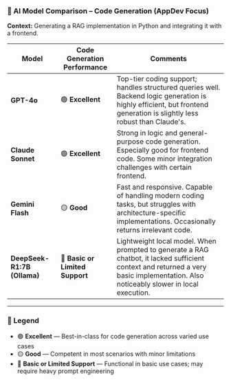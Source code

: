 ### 🚀 AI Model Comparison – Code Generation (AppDev Focus)

**Context:** Generating a RAG implementation in Python and integrating it with a frontend.

| **Model**                    | **Code Generation Performance** | **Comments**                                                                                                                                                 |
|-----------------------------|----------------------------------|--------------------------------------------------------------------------------------------------------------------------------------------------------------|
| **GPT-4o**                  | 🟢 **Excellent**                 | Top-tier coding support; handles structured queries well. Backend logic generation is highly efficient, but frontend generation is slightly less robust than Claude's. |
| **Claude Sonnet**           | 🟢 **Excellent**                 | Strong in logic and general-purpose code generation. Especially good for frontend code. Some minor integration challenges with certain frontend.    |
| **Gemini Flash**            | 🟡 **Good**                      | Fast and responsive. Capable of handling modern coding tasks, but struggles with architecture-specific implementations. Occasionally returns irrelevant code. |
| **DeepSeek-R1:7B (Ollama)** | 🔵 **Basic or Limited Support** | Lightweight local model. When prompted to generate a RAG chatbot, it lacked sufficient context and returned a very basic implementation. Also noticeably slower in local execution. |

---

### 🔎 Legend

- 🟢 **Excellent** — Best-in-class for code generation across varied use cases  
- 🟡 **Good** — Competent in most scenarios with minor limitations  
- 🔵 **Basic or Limited Support** — Functional in basic use cases; may require heavy prompt engineering
